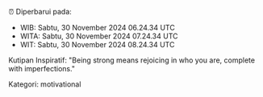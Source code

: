 ⏰ Diperbarui pada:
- WIB: Sabtu, 30 November 2024 06.24.34 UTC
- WITA: Sabtu, 30 November 2024 07.24.34 UTC
- WIT: Sabtu, 30 November 2024 08.24.34 UTC

Kutipan Inspiratif:
"Being strong means rejoicing in who you are, complete with imperfections."


Kategori: motivational


